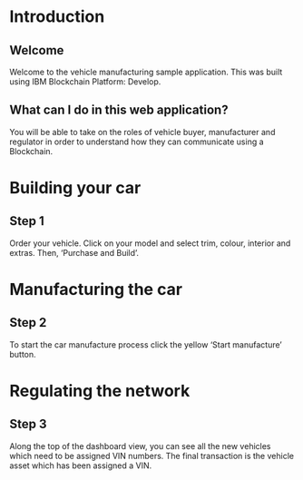 # Introduction
## Welcome
Welcome to the vehicle manufacturing sample application. This was built using IBM Blockchain Platform: Develop.

## What can I do in this web application?
You will be able to take on the roles of vehicle buyer, manufacturer and regulator in order to understand how they can communicate using a Blockchain.

[//]: # ('NOTIFICATION | Hello! | Click on the 'Add' icon to bring up the tutorial and begin the demo. | TOP | LEFT | CREATE_WHEN => [] | DESTROY_WHEN => [ LISTENER | EVENT | | #expandContract |  click ]')
[//]: # ('NOTIFICATION |  | If at any point you would like to reset the tutorial and start again, click the icon in the top right. | TOP | RIGHT | CREATE_WHEN => [] | DESTROY_WHEN => [ LISTENER | EVENT | | #reset |  click ]')
[//]: # ('BUTTON | Start Tutorial | /car-builder | ENABLEMENT_RULE => []')

# Building your car
## Step 1
Order your vehicle. Click on your model and select trim, colour, interior and extras. Then, ‘Purchase and Build’.

[//]: # ('NOTIFICATION |  | You are now Paul, a Car Buyer who is interested in ordering a car from the Arium App.  | TOP | LEFT | CREATE_WHEN => [] | DESTROY_WHEN => []')

[//]: # ('BUTTON | See manufacturer's view | /manufacturer-dashboard | ENABLEMENT_RULE => [ REST_EVENT | $class | EQUAL | org.acme.vehicle_network.PlaceOrderEvent]')

# Manufacturing the car
## Step 2
To start the car manufacture process click the yellow ‘Start manufacture’ button.

[//]: # ('NOTIFICATION | | You are now Mike, the Manufacturing Manager at Arium Logistics. Notice, a new order has been recieved. | TOP | RIGHT | CREATE_WHEN => [] | DESTROY_WHEN => []')

[//]: # ('NOTIFICATION | | As the vehicle moves along the production line, elements like chassis will be built and this will be updated on Blockchain. Using blockchain technology the VIN number can be assigned automatically rather than requiring manual approval from the VDA. | TOP | LEFT | CREATE_WHEN => [ LISTENER | EVENT | manufacturer | .start-manufacture | click ] | DESTROY_WHEN => []')

[//]: # ('BUTTON | See regulator's view | /regulator-dashboard | ENABLEMENT_RULE => [ REST_EVENT | $class | EQUAL | org.acme.vehicle_network.UpdateOrderStatusEvent | AND => [ REST_EVENT | orderStatus | EQUAL | DELIVERED ]]')

# Regulating the network
## Step 3
Along the top of the dashboard view, you can see all the new vehicles which need to be assigned VIN numbers. The final transaction is the vehicle asset which has been assigned a VIN.

[//]: # ('NOTIFICATION | | You are now Debbie, the VDA Officer at Vehicle & Drivers Authority. You regulate car manufacture using a web based application.  | TOP | RIGHT | CREATE_WHEN => [] | DESTROY_WHEN => []')
